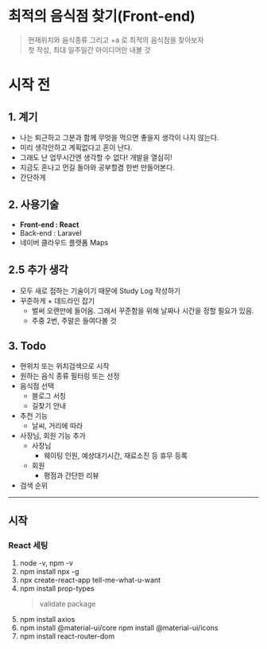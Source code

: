 # 최적의 음식점 찾기(Front-end)

> 현재위치와 음식종류 그리고 +a 로 최적의 음식점을 찾아보자  
> 첫 작성, 최대 일주일간 아이디어만 내볼 것

# 시작 전

## 1. 계기

- 나는 퇴근하고 그분과 함께 무엇을 먹으면 좋을지 생각이 나지 않는다.
- 미리 생각안하고 계획없다고 혼이 난다.
- 그래도 난 업무시간엔 생각할 수 없다! 개발을 열심히!
- 지금도 혼나고 먼길 돌아와 공부할겸 한번 만들어본다.
- 간단하게

## 2. 사용기술

- **Front-end : React**
- Back-end : Laravel
- 네이버 클라우드 플랫폼 Maps

## 2.5 추가 생각

- 모두 새로 접하는 기술이기 때문에 Study Log 작성하기
- 꾸준하게 + 데드라인 잡기
  - 벌써 오랜만에 들어옴. 그래서 꾸준함을 위해 날짜나 시간을 정할 필요가 있음.
  - 주중 2번, 주말은 들여다볼 것

## 3. Todo

- 현위치 또는 위치검색으로 시작
- 원하는 음식 종류 필터링 또는 선정
- 음식점 선택
  - 블로그 서칭
  - 길찾기 안내
- 추천 기능
  - 날씨, 거리에 따라
- 사장님, 회원 기능 추가
  - 사장님
    - 웨이팅 인원, 예상대기시간, 재료소진 등 휴무 등록
  - 회원
    - 평점과 간단한 리뷰
- 검색 순위

---

## 시작

### React 세팅

1. node -v, npm -v
2. npm install npx -g
3. npx create-react-app tell-me-what-u-want
4. npm install prop-types
   > validate package
5. npm install axios
6. npm install @material-ui/core
  npm install @material-ui/icons
7. npm install react-router-dom
